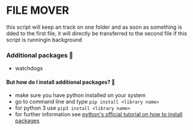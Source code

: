 # FILE MOVER
this script will keep an track on one folder and as soon as something is dded to the first file, it will directly be transferred to the second file if this script is runningin background

### Additional packages 📝
- watchdogs

#### But how do I install additional packages? 🤨
- make sure you have python installed on your system
- go to command line and type ```pip install <library name>```
- for python 3 use ```pip3 install <library name>```
- for further information see [python's official tutorial on how to install packages](https://packaging.python.org/tutorials/installing-packages/)
